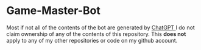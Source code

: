 # Game-Master-Bot

Most if not all of the contents of the bot are generated by <a href=https://chat.openai.com> ChatGPT </a> I do not claim ownership of any of the contents of this repository. This **does not** apply to any of my other repositories or code on my github account.
